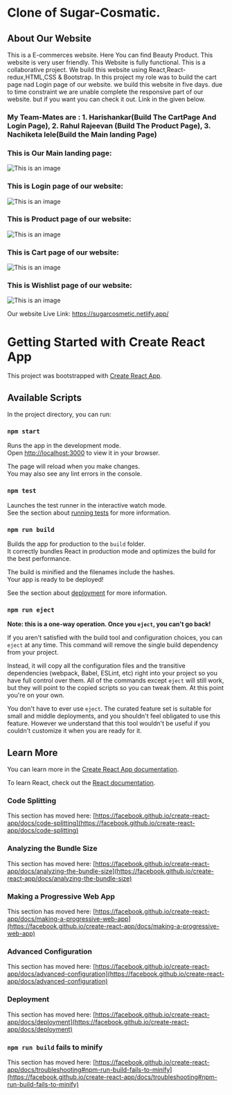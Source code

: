 # Clone of Sugar-Cosmatic.
## About Our Website
This is a E-commerces website.
Here You can find Beauty Product.
This website is very user friendly.
This Website is fully functional.
This is a collaborative project. We build this website using React,React-redux,HTML,CSS & Bootstrap. In this project my role was to build the cart page nad Login page of our website. we build this website in five days. due to time constraint we are unable complete the responsive part of our website. but if you want you can check it out. Link in the given below.
### My Team-Mates are : 1. Harishankar(Build The CartPage And Login Page), 2. Rahul Rajeevan (Build The Product Page), 3. Nachiketa lele(Build the Main landing Page)

### This is Our Main landing page:
![This is an image](https://github.com/Harishankar999/project-screentshot/blob/main/project%20screenshot/Sugar%20home%20page.png?raw=true)

### This is Login page of our website:
![This is an image](https://github.com/Harishankar999/project-screentshot/blob/main/project%20screenshot/Sugar%20Login.png?raw=true)

### This is Product page of our website:
![This is an image](https://github.com/Harishankar999/project-screentshot/blob/main/project%20screenshot/sugar%20productpage.png?raw=true)

### This is Cart page of our website:
![This is an image](https://github.com/Harishankar999/project-screentshot/blob/main/project%20screenshot/sugar%20cartpsge.png?raw=true)

### This is Wishlist page of our website:
![This is an image](https://github.com/Harishankar999/project-screentshot/blob/main/project%20screenshot/sugar%20wishlist.png?raw=true)



Our website Live Link: https://sugarcosmetic.netlify.app/






# Getting Started with Create React App

This project was bootstrapped with [Create React App](https://github.com/facebook/create-react-app).

## Available Scripts

In the project directory, you can run:

### `npm start`

Runs the app in the development mode.\
Open [http://localhost:3000](http://localhost:3000) to view it in your browser.

The page will reload when you make changes.\
You may also see any lint errors in the console.

### `npm test`

Launches the test runner in the interactive watch mode.\
See the section about [running tests](https://facebook.github.io/create-react-app/docs/running-tests) for more information.

### `npm run build`

Builds the app for production to the `build` folder.\
It correctly bundles React in production mode and optimizes the build for the best performance.

The build is minified and the filenames include the hashes.\
Your app is ready to be deployed!

See the section about [deployment](https://facebook.github.io/create-react-app/docs/deployment) for more information.

### `npm run eject`

**Note: this is a one-way operation. Once you `eject`, you can't go back!**

If you aren't satisfied with the build tool and configuration choices, you can `eject` at any time. This command will remove the single build dependency from your project.

Instead, it will copy all the configuration files and the transitive dependencies (webpack, Babel, ESLint, etc) right into your project so you have full control over them. All of the commands except `eject` will still work, but they will point to the copied scripts so you can tweak them. At this point you're on your own.

You don't have to ever use `eject`. The curated feature set is suitable for small and middle deployments, and you shouldn't feel obligated to use this feature. However we understand that this tool wouldn't be useful if you couldn't customize it when you are ready for it.

## Learn More

You can learn more in the [Create React App documentation](https://facebook.github.io/create-react-app/docs/getting-started).

To learn React, check out the [React documentation](https://reactjs.org/).

### Code Splitting

This section has moved here: [https://facebook.github.io/create-react-app/docs/code-splitting](https://facebook.github.io/create-react-app/docs/code-splitting)

### Analyzing the Bundle Size

This section has moved here: [https://facebook.github.io/create-react-app/docs/analyzing-the-bundle-size](https://facebook.github.io/create-react-app/docs/analyzing-the-bundle-size)

### Making a Progressive Web App

This section has moved here: [https://facebook.github.io/create-react-app/docs/making-a-progressive-web-app](https://facebook.github.io/create-react-app/docs/making-a-progressive-web-app)

### Advanced Configuration

This section has moved here: [https://facebook.github.io/create-react-app/docs/advanced-configuration](https://facebook.github.io/create-react-app/docs/advanced-configuration)

### Deployment

This section has moved here: [https://facebook.github.io/create-react-app/docs/deployment](https://facebook.github.io/create-react-app/docs/deployment)

### `npm run build` fails to minify

This section has moved here: [https://facebook.github.io/create-react-app/docs/troubleshooting#npm-run-build-fails-to-minify](https://facebook.github.io/create-react-app/docs/troubleshooting#npm-run-build-fails-to-minify)
